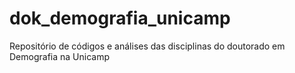 # dok_demografia_unicamp
Repositório de códigos e análises das disciplinas do doutorado em Demografia na Unicamp

